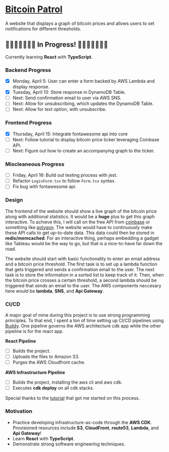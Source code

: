 # [Bitcoin Patrol](https://bitcoin-patrol.com)

A website that displays a graph of bitcoin prices and allows users to set notifications for different thresholds. 

## 🚧🚧🚧🚧🚧🚧🚧 In Progress! 🚧🚧🚧🚧🚧🚧🚧
Currently learning **React** with **TypeScript**.

### Backend Progress
  - [x] Monday, April 5: User can enter a form backed by AWS Lambda and display response.
  - [x] Tuesday, April 13: Store response in DynamoDB Table. 
  - [ ] Next: Send confirmation email to user via AWS SNS.
  - [ ] Next: Allow for unsubscribing, which updates the DynamoDB Table.
  - [ ] Next: Allow for text option, with unsubscribe.

### Frontend Progress
  - [x] Thursday, April 15: Integrate fontawesome api into core
  - [ ] Next: Follow tutorial to display bitcoin price ticker leveraging Coinbase API.
  - [ ] Next: Figure out how to create an accompanying graph to the ticker.

### Miscleaneous Progress
  - [ ] Friday, April 16: Build out testing process with jest.
  - [ ] Refactor `LoginForm.tsx` to follow `Form.tsx` syntax.
  - [ ] Fix bug with fontawesome api.

### Design

The frontend of the website should show a live graph of the bitcoin price along with additional statistics. It would be a **huge** plus to get this graph interactive. To achieve this, I will call on the free API from [coinbase](https://developers.coinbase.com/) or something like [polygon](https://polygon.io). The website would have to continuously make these API calls to get up-to-date data. This data could then be stored in **redis/memcached**. For an interactive thing, perhaps embedding a gadget like Tableau would be the way to go, but that is a nice-to-have far down the road.

The website should start with basic functionality to enter an email address and a bitcoin price threshold. The first task is to set up a lambda function that gets triggered and sends a confirmation email to the user. The next task is to store the information in a sorted list to keep track of it. Then, when the bitcoin price crosses a certain threshold, a second lambda should be triggered that sends an email to the user. The AWS components neccesary here would be **lambda**, **SNS**, and **Api Gateway**.

### CI/CD

A major goal of mine during this project is to use strong programming principles. To that end, I spent a ton of time setting up CI/CD pipelines using [Buddy](https://app.buddy.works/). One pipeline governs the AWS architecture cdk app while the other pipeline is for the react app.

**React Pipeline**

  - [ ] Builds the project.
  - [ ] Uploads the files to Amazon S3.
  - [ ] Purges the AWS Cloudfront cache. 

**AWS Infrastructure Pipeline**

  - [ ] Builds the project, installing the aws cli and aws cdk.
  - [ ] Executes **cdk deploy** on all cdk stacks.

Special thanks to the [tutorial](https://medium.com/avmconsulting-blog/how-to-deploy-a-react-app-on-aws-using-the-aws-cdk-d7970033950f) that got me started on this process.

### Motivation 

  - Practice developing infrastructure-as-code through the **AWS CDK**. Provisioned resources include **S3**, **CloudFront**, **route53**, **Lambda**, and **Api Gateway**!
  - Learn **React** with **TypeScript**.
  - Demonstrate strong software engineering techniques. 
